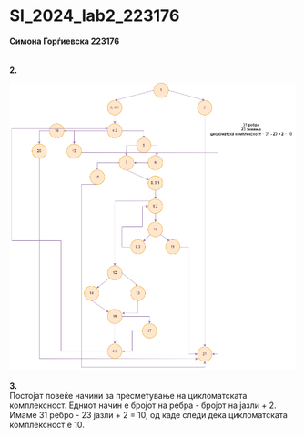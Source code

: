 # SI_2024_lab2_223176

**Симона Ѓорѓиевска 223176** <br> <br> <br>
**2.** <br>

![](
https://github.com/simonagorgievska12/SI_2024_lab2_223176/blob/master/223176.png?raw=true)
<br> <br>
**3.** <br>
Постојат повеќе начини за пресметување на цикломатската комплексност. Едниот начин е бројот на ребра - бројот на јазли + 2. Имаме 31 ребро - 23 јазли + 2 = 10, од каде следи дека цикломатската комплексност е 10.
